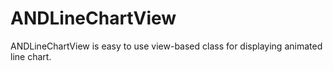 ANDLineChartView
================

ANDLineChartView is easy to use view-based class for displaying animated line chart.
